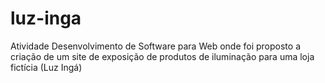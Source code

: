 # luz-inga
Atividade Desenvolvimento de Software para Web onde foi proposto a criação de um site de exposição de produtos de iluminação para uma loja fictícia (Luz Ingá)
